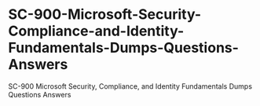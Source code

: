 # SC-900-Microsoft-Security-Compliance-and-Identity-Fundamentals-Dumps-Questions-Answers
SC-900 Microsoft Security, Compliance, and Identity Fundamentals Dumps Questions Answers
